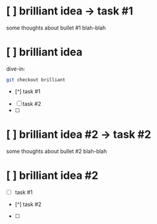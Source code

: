 # [ ] brilliant idea -> task #1
some thoughts about bullet #1
blah-blah

# [ ] brilliant idea
dive-in:
```sh
git checkout brilliant
```
- [^] task #1
- [ ] task #2
- [ ] 

# [ ] brilliant idea #2 -> task #2 
some thoughts about bullet #2
blah-blah

# [ ] brilliant idea #2
- [ ] task #1
- [^] task #2
- [ ] 
